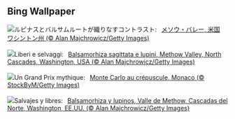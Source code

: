 ## Bing Wallpaper
![](https://www.bing.com/th?id=OHR.MethowWildflowers_JA-JP2117575252_UHD.jpg&w=1000)ルピナスとバルサムルートが織りなすコントラスト:&nbsp;&ensp;[メソウ・バレー, 米国 ワシントン州 (© Alan Majchrowicz/Getty Images)](https://www.bing.com/th?id=OHR.MethowWildflowers_JA-JP2117575252_UHD.jpg)
<br><br/>
![](https://www.bing.com/th?id=OHR.MethowWildflowers_IT-IT7261352417_UHD.jpg&w=1000)Liberi e selvaggi:&nbsp;&ensp;[Balsamorhiza sagittata e lupini, Methow Valley, North Cascades, Washington, USA (© Alan Majchrowicz/Getty Images)](https://www.bing.com/th?id=OHR.MethowWildflowers_IT-IT7261352417_UHD.jpg)
<br><br/>
![](https://www.bing.com/th?id=OHR.MonacoGP_FR-FR9314919538_UHD.jpg&w=1000)Un Grand Prix mythique:&nbsp;&ensp;[Monte Carlo au crépuscule, Monaco (©  StockByM/Getty Images)](https://www.bing.com/th?id=OHR.MonacoGP_FR-FR9314919538_UHD.jpg)
<br><br/>
![](https://www.bing.com/th?id=OHR.MethowWildflowers_ES-ES5583730186_UHD.jpg&w=1000)Salvajes y libres:&nbsp;&ensp;[Balsamorhiza y lupinos, Valle de Methow, Cascadas del Norte, Washington, EE.UU. (© Alan Majchrowicz/Getty Images)](https://www.bing.com/th?id=OHR.MethowWildflowers_ES-ES5583730186_UHD.jpg)
<br><br/>
